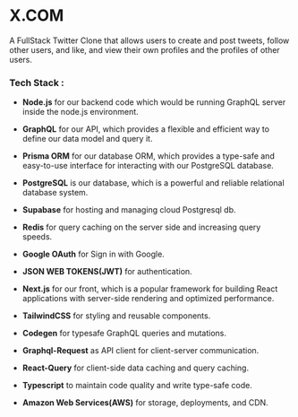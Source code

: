 # X.COM

A FullStack Twitter Clone that allows users to create and post tweets, follow other users, and like, and view their own profiles and the profiles of other users.

### Tech Stack : 

- **Node.js** for our backend code which would be running GraphQL server inside the node.js environment.

- **GraphQL** for our API, which provides a flexible and efficient way to define our data model and query it.

- **Prisma ORM** for our database ORM, which provides a type-safe and easy-to-use interface for interacting with our PostgreSQL database.

- **PostgreSQL** is our database, which is a powerful and reliable relational database system.

- **Supabase** for hosting and managing cloud Postgresql db.

- **Redis** for query caching on the server side and increasing query speeds.

- **Google OAuth** for Sign in with Google.

- **JSON WEB TOKENS(JWT)** for authentication.

- **Next.js** for our front, which is a popular framework for building React applications with server-side rendering and optimized performance.

- **TailwindCSS** for styling and reusable components.

- **Codegen** for typesafe GraphQL queries and mutations.

- **Graphql-Request** as API client for client-server communication.

- **React-Query** for client-side data caching and query caching.

- **Typescript** to maintain code quality and write type-safe code.

- **Amazon Web Services(AWS)** for storage, deployments, and CDN.